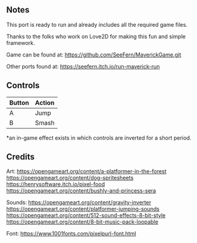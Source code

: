 ## Notes

This port is ready to run and already includes all the required game files.

Thanks to the folks who work on Love2D for making this fun and simple framework.

Game can be found at: https://github.com/SeeFern/MaverickGame.git

Other ports found at: https://seefern.itch.io/run-maverick-run

## Controls

| Button | Action |
|--|--| 
|A|Jump|
|B|Smash|
*an in-game effect exists in which controls are inverted for a short period.


## Credits

Art:
https://opengameart.org/content/a-platformer-in-the-forest
https://opengameart.org/content/dog-spritesheets
https://henrysoftware.itch.io/pixel-food
https://opengameart.org/content/bushly-and-princess-sera

Sounds:
https://opengameart.org/content/gravity-inverter
https://opengameart.org/content/platformer-jumping-sounds
https://opengameart.org/content/512-sound-effects-8-bit-style
https://opengameart.org/content/8-bit-music-pack-loopable

Font:
https://www.1001fonts.com/pixelpurl-font.html
